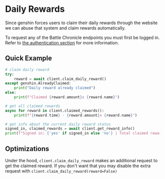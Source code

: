 # Daily Rewards

Since genshin forces users to claim their daily rewards through the website we can abuse that system and claim rewards automatically.

To request any of the Battle Chronicle endpoints you must first be logged in. Refer to [the authentication section](authentication.md) for more information.

## Quick Example

```py
# claim daily reward
try:
    reward = await client.claim_daily_reward()
except genshin.AlreadyClaimed:
    print("Daily reward already claimed")
else:
    print(f"Claimed {reward.amount}x {reward.name}")
```

```py
# get all claimed rewards
async for reward in client.claimed_rewards():
    print(f"{reward.time} - {reward.amount}x {reward.name}")
```

```py
# get info about the current daily reward status
signed_in, claimed_rewards = await client.get_reward_info()
print(f"Signed in: {'yes' if signed_in else 'no'} | Total claimed rewards: {claimed_rewards}")
```

## Optimizations

Under the hood, `client.claim_daily_reward` makes an additional request to get the claimed reward. If you don't want that you may disable the extra request with `client.claim_daily_reward(reward=False)`
